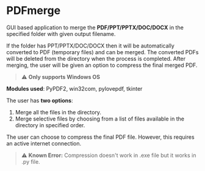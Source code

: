 # PDFmerge

GUI based application to merge the **PDF/PPT/PPTX/DOC/DOCX** in the specified folder with given output filename.

If the folder has PPT/PPTX/DOC/DOCX then it will be automatically converted to PDF (temporary files) and can be merged. The converted PDFs will be deleted from the directory when the process is completed. After merging, the user will be given an option to compress the final merged PDF.

>⚠️ **Only supports Windows OS**

**Modules used**: PyPDF2, win32com, pylovepdf, tkinter

The user has **two options**:
 1) Merge all the files in the directory.
 2) Merge selective files by choosing from a list of files available in the directory in specified order.

The user can choose to compress the final PDF file. However, this requires an active internet connection. 

>⚠️ **Known Error:** Compression doesn't work in .exe file but it works in .py file.